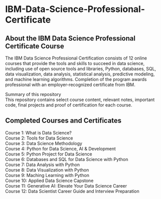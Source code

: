 # IBM-Data-Science-Professional-Certificate

## About the IBM Data Science Professional Certificate Course
The IBM Data Science Professional Certification consists of 12 online courses that provide the tools and skills to succeed in data science, including use of open source tools and libraries, Python, databases, SQL, data visualization, data analysis, statistical analysis, predictive modeling, and machine learning algorithms. Completion of the program awards professional with an employer-recognized certificate from IBM.

Summary of this repository  
This repository contains select course content, relevant notes, important code, final projects and proof of certification for each course.


## Completed Courses and Certificates  
Course 1: What is Data Science?  
Course 2: Tools for Data Science  
Course 3: Data Science Methodology  
Course 4: Python for Data Science, AI & Development  
Course 5: Python Project for Data Science  
Course 6: Databases and SQL for Data Science with Python  
Course 7: Data Analysis with Python  
Course 8: Data Visualization with Python  
Course 9: Maching Learning with Python  
Course 10: Applied Data Science Capstone  
Course 11: Generative AI: Elevate Your Data Science Career  
Course 12: Data Scientist Career Guide and Interview Preparation  
